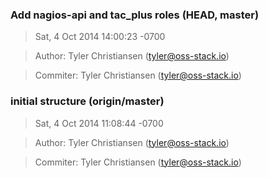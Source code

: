 ### Add nagios-api and tac_plus roles (HEAD, master)
>Sat, 4 Oct 2014 14:00:23 -0700

>Author: Tyler Christiansen (tyler@oss-stack.io)

>Commiter: Tyler Christiansen (tyler@oss-stack.io)




### initial structure (origin/master)
>Sat, 4 Oct 2014 11:08:44 -0700

>Author: Tyler Christiansen (tyler@oss-stack.io)

>Commiter: Tyler Christiansen (tyler@oss-stack.io)




